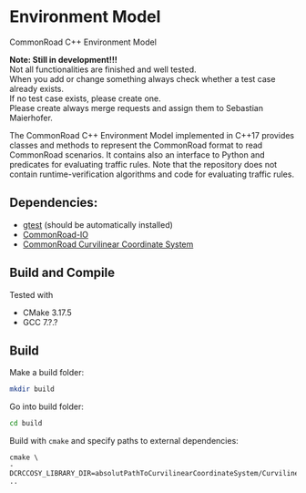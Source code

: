# Environment Model

CommonRoad C++ Environment Model

**Note: Still in development!!!**   
Not all functionalities are finished and well tested.  
When you add or change something always check whether a test case already exists.   
If no test case exists, please create one.   
Please create always merge requests and assign them to Sebastian Maierhofer.

The CommonRoad C++ Environment Model implemented in C++17 provides classes and methods to represent the CommonRoad format to read CommonRoad scenarios.
It contains also an interface to Python and predicates for evaluating traffic rules.
Note that the repository does not contain runtime-verification algorithms and code for evaluating traffic rules.

## Dependencies:
- [gtest](https://github.com/google/googletest) (should be automatically installed)
- [CommonRoad-IO](https://gitlab.lrz.de/cps/commonroad-io)
- [CommonRoad Curvilinear Coordinate System](https://gitlab.lrz.de/cps/commonroad-curvilinear-coordinate-system)

## Build and Compile

Tested with
- CMake 3.17.5
- GCC 7.?.?

  
## Build
Make a build folder:
```bash
mkdir build
```

Go into build folder:
```bash
cd build
```

Build with `cmake` and specify paths to external dependencies:
```
cmake \
-DCRCCOSY_LIBRARY_DIR=absolutPathToCurvilinearCoordinateSystem/CurvilinearCoordinateSystem
..
```